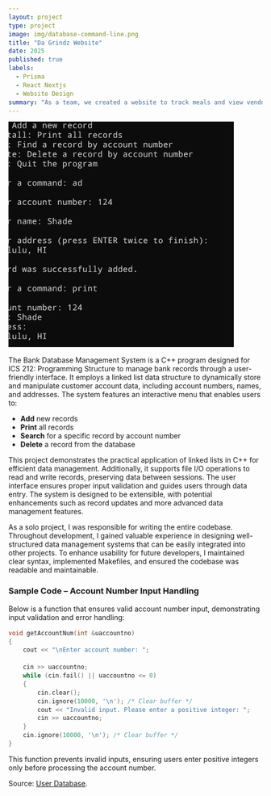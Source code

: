 ```yaml
---
layout: project
type: project
image: img/database-command-line.png
title: "Da Grindz Website"
date: 2025
published: true
labels:
  - Prisma
  - React Nextjs
  - Website Design
summary: "As a team, we created a website to track meals and view vendors at the University of Hawai'i at Manoa."
---
```


![Command Line](../img/database-command-line.png)

The Bank Database Management System is a C++ program designed for ICS 212: Programming Structure to manage bank records through a user-friendly interface. It employs a linked list data structure to dynamically store and manipulate customer account data, including account numbers, names, and addresses. The system features an interactive menu that enables users to:  

- **Add** new records  
- **Print** all records  
- **Search** for a specific record by account number  
- **Delete** a record from the database  

This project demonstrates the practical application of linked lists in C++ for efficient data management. Additionally, it supports file I/O operations to read and write records, preserving data between sessions. The user interface ensures proper input validation and guides users through data entry. The system is designed to be extensible, with potential enhancements such as record updates and more advanced data management features.  

As a solo project, I was responsible for writing the entire codebase. Throughout development, I gained valuable experience in designing well-structured data management systems that can be easily integrated into other projects. To enhance usability for future developers, I maintained clear syntax, implemented Makefiles, and ensured the codebase was readable and maintainable.  

### **Sample Code – Account Number Input Handling**  

Below is a function that ensures valid account number input, demonstrating input validation and error handling:  

```cpp
void getAccountNum(int &uaccountno)
{
    cout << "\nEnter account number: ";

    cin >> uaccountno;
    while (cin.fail() || uaccountno <= 0)
    {
        cin.clear();
        cin.ignore(10000, '\n'); /* Clear buffer */
        cout << "Invalid input. Please enter a positive integer: ";
        cin >> uaccountno;
    }
    cin.ignore(10000, '\n'); /* Clear buffer */
}
```

This function prevents invalid inputs, ensuring users enter positive integers only before processing the account number.

Source: [User Database](https://github.com/shadematsumoto/User-Database).
